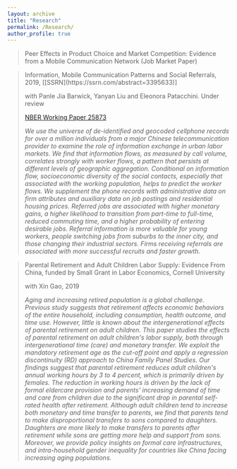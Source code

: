 ```yaml
---
layout: archive
title: "Research"
permalink: /Research/
author_profile: true
---
```

<blockquote>
Peer Effects in Product Choice and Market Competition: Evidence from a Mobile Communication Network (Job Market Paper)
</blockquote>

<blockquote>
Information, Mobile Communication Patterns and Social Referrals, 2019, [[SSRN](https://ssrn.com/abstract=3395633)]

with Panle Jia Barwick, Yanyan Liu and Eleonora Patacchini. Under review

[NBER Working Paper 25873](https://www.nber.org/papers/w25873)


*We use the universe of de-identified and geocoded cellphone records for over a million individuals from a major Chinese telecommunication provider to examine the role of information exchange in urban labor markets. We find that information flows, as measured by call volume, correlates strongly with worker flows, a pattern that persists at different levels of geographic aggregation. Conditional on information flow, socioeconomic diversity of the social contacts, especially that associated with the working population, helps to predict the worker flows. We supplement the phone records with administrative data on firm attributes and auxiliary data on job postings and residential housing prices. Referred jobs are associated with higher monetary gains, a higher likelihood to transition from part-time to full-time, reduced commuting time, and a higher probability of entering desirable jobs.
Referral information is more valuable for young workers, people switching jobs from suburbs to the inner city, and those changing their industrial sectors. Firms receiving referrals are associated with more successful recruits and faster growth.*
</blockquote>

<blockquote>
Parental Retirement and Adult Children Labor Supply: Evidence From China, funded by Small Grant in Labor Economics, Cornell University

with Xin Gao, 2019

*Aging and increasing retired population is a global challenge. Previous study suggests that retirement affects economic behaviors of the entire household, including consumption, health outcome, and time use. However, little is known about the intergenerational effects of parental retirement on adult children. This paper studies the effects of parental retirement on adult children's labor supply, both through intergenerational time (care) and monetary transfer. We exploit the mandatory retirement age as the cut-off point and apply a regression discontinuity (RD) approach to China Family Panel Studies. Our findings suggest that parental retirement reduces adult children's annual working hours by 3 to 4 percent, which is primarily driven by females. The reduction in working hours is driven by the lack of formal eldercare provision and parents' increasing demand of time and care from children due to the significant drop in parental self-rated health after retirement. Although adult children tend to increase both monetary and time transfer to parents, we find that parents tend to make disproportional transfers to sons compared to daughters. Daughters are more likely to make transfers to parents after retirement while sons are getting more help and support from sons. Moreover, we provide policy insights on formal care infrastructures, and intra-household gender inequality for countries like China facing increasing aging populations.*
</blockquote>
